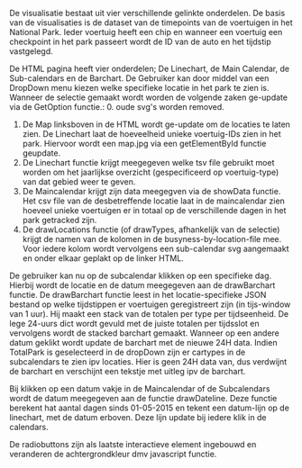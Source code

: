 De visualisatie bestaat uit vier verschillende gelinkte onderdelen.
De basis van de visualisaties is de dataset van de timepoints van de voertuigen in het National Park. Ieder voertuig heeft een chip en wanneer een voertuig een checkpoint in het park passeert wordt de ID van de auto en het tijdstip vastgelegd.

De HTML pagina heeft vier onderdelen; De Linechart, de Main Calendar, de Sub-calendars en de Barchart.
De Gebruiker kan door middel van een DropDown menu kiezen welke specifieke locatie in het park te zien is. Wanneer de selectie gemaakt wordt worden de volgende zaken ge-update via de GetOption functie.:
0. oude svg's worden removed.
1. De Map linksboven in de HTML wordt ge-update om de locaties te laten zien.
De Linechart laat de hoeveelheid unieke voertuig-IDs zien in het park. Hiervoor wordt een map.jpg via een getElementById functie geupdate.
2. De Linechart functie krijgt meegegeven welke tsv file gebruikt moet worden om het jaarlijkse overzicht (gespecificeerd op voertuig-type) van dat gebied weer te geven.
3. De Maincalendar krijgt zijn data meegegven via de showData functie. Het csv file van de desbetreffende locatie laat in de maincalendar zien hoeveel unieke voertuigen er in totaal op de verschillende dagen in het park getracked zijn.
4. De drawLocations functie (of drawTypes, afhankelijk van de selectie) krijgt de namen van de kolomen in de busyness-by-location-file mee. Voor iedere kolom wordt vervolgens een sub-calendar svg aangemaakt en onder elkaar geplakt op de linker HTML.

De gebruiker kan nu op de subcalendar klikken op een specifieke dag. Hierbij wordt de locatie en de datum meegegeven aan de drawBarchart functie. De drawBarchart functie leest in het locatie-specifieke JSON bestand op welke tijdstippen er voertuigen geregistreert zijn (in tijs-window van 1 uur). Hij maakt een stack van de totalen per type per tijdseenheid. De lege 24-uurs dict wordt gevuld met de juiste totalen per tijdsslot en vervolgens wordt de stacked barchart gemaakt. 
Wanneer op een andere datum geklikt wordt update de barchart met de nieuwe 24H data.
Indien TotalPark is geselecteerd in de dropDown zijn er cartypes in de subcalendars te zien ipv locaties. Hier is geen 24H data van, dus verdwijnt de barchart en verschijnt een tekstje met uitleg ipv de barchart.

Bij klikken op een datum vakje in de Maincalendar of de Subcalendars wordt de datum meegegeven aan de functie drawDateline. Deze functie berekent hat aantal dagen sinds 01-05-2015 en tekent een datum-lijn op de linechart, met de datum erboven. Deze lijn update bij iedere klik in de calendars.

De radiobuttons zijn als laatste interactieve element ingebouwd en veranderen de achtergrondkleur dmv javascript functie.
